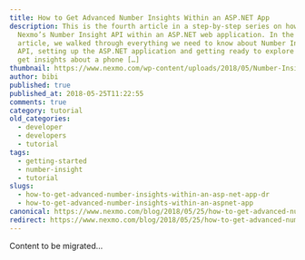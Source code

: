 ```yaml
---
title: How to Get Advanced Number Insights Within an ASP.NET App
description: This is the fourth article in a step-by-step series on how to use
  Nexmo’s Number Insight API within an ASP.NET web application. In the first
  article, we walked through everything we need to know about Number Insight
  API, setting up the ASP.NET application and getting ready to explore how to
  get insights about a phone […]
thumbnail: https://www.nexmo.com/wp-content/uploads/2018/05/Number-Insight-Nexmo-04.png
author: bibi
published: true
published_at: 2018-05-25T11:22:55
comments: true
category: tutorial
old_categories:
  - developer
  - developers
  - tutorial
tags:
  - getting-started
  - number-insight
  - tutorial
slugs:
  - how-to-get-advanced-number-insights-within-an-asp-net-app-dr
  - how-to-get-advanced-number-insights-within-an-aspnet-app
canonical: https://www.nexmo.com/blog/2018/05/25/how-to-get-advanced-number-insights-within-an-asp-net-app-dr
redirect: https://www.nexmo.com/blog/2018/05/25/how-to-get-advanced-number-insights-within-an-asp-net-app-dr
---
```

Content to be migrated...